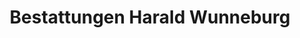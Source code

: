 ---
title: "Bestattungen Harald Wunneburg"
url: /schoenebeck-elbe/bestattungen-harald-wunneburg/
shop: Bestattungen
---